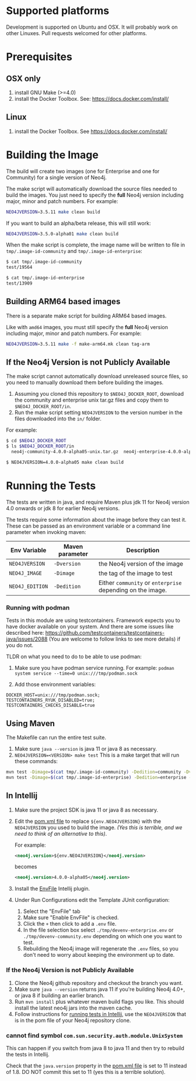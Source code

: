 # Supported platforms

Development is supported on Ubuntu and OSX. It will probably work on
other Linuxes. Pull requests welcomed for other platforms.

# Prerequisites

## OSX only

1. install GNU Make (>=4.0)
1. install the Docker Toolbox. See: https://docs.docker.com/install/

## Linux

1. install the Docker Toolbox. See https://docs.docker.com/install/

# Building the Image

The build will create two images (one for Enterprise and one for Community) for a single version of Neo4j. 

The make script will automatically download the source files needed to build the images. 
You just need to specify the **full** Neo4j version including major, minor and patch numbers. For example:

```bash
NEO4JVERSION=3.5.11 make clean build
```

If you want to build an alpha/beta release, this will still work:

```bash
NEO4JVERSION=3.5.0-alpha01 make clean build
```

When the make script is complete, the image name will be written to file in `tmp/.image-id-community` and `tmp/.image-id-enterprise`:

```bash
$ cat tmp/.image-id-community
test/19564

$ cat tmp/.image-id-enterprise
test/13909
```

## Building ARM64 based images

There is a separate make script for building ARM64 based images. 

Like with `amd64` images, you must still specify the **full** Neo4j version including major, minor and patch numbers. For example:

```bash
NEO4JVERSION=3.5.11 make -f make-arm64.mk clean tag-arm
```


## If the Neo4j Version is not Publicly Available

The make script cannot automatically download unreleased source files, so you need to manually download them before building the images.

1. Assuming you cloned this repository to `$NEO4J_DOCKER_ROOT`, 
download the community and enterprise unix tar.gz files and copy them to `$NEO4J_DOCKER_ROOT/in`.
1. Run the make script setting `NEO4JVERSION` to the version number in the files downloaded into the `in/` folder.

For example: 

```bash
$ cd $NEO4J_DOCKER_ROOT
$ ls $NEO4J_DOCKER_ROOT/in
  neo4j-community-4.0.0-alpha05-unix.tar.gz  neo4j-enterprise-4.0.0-alpha05-unix.tar.gz

$ NEO4JVERSION=4.0.0-alpha05 make clean build
``` 

# Running the Tests

The tests are written in java, and require Maven plus jdk 11 for Neo4j version 4.0 onwards or jdk 8 for earlier Neo4j versions.

The tests require some information about the image before they can test it. 
These can be passed as an environment variable or a command line parameter when invoking maven:


| Env Variable    | Maven parameter | Description                                                |
|-----------------|-----------------|------------------------------------------------------------|
| `NEO4JVERSION`  | `-Dversion`     | the Neo4j version of the image                             |
| `NEO4J_IMAGE`   | `-Dimage`       | the tag of the image to test                               |
| `NEO4J_EDITION` | `-Dedition`     | Either `community` or `enterprise` depending on the image. |

<!-- prettified with http://www.tablesgenerator.com/markdown_tables -->


### Running with podman

Tests in this module are using testcontainers. Framework expects you to have docker available on your system.
And there are some issues like described here: https://github.com/testcontainers/testcontainers-java/issues/2088 (You are welcome to follow links to see more details)
if you do not.

TLDR on what you need to do to be able to use podman:

1. Make sure you have podman service running. For example: ```podman system service --time=0 unix:///tmp/podman.sock```

2. Add those environment variables:
```
DOCKER_HOST=unix:///tmp/podman.sock;
TESTCONTAINERS_RYUK_DISABLED=true;
TESTCONTAINERS_CHECKS_DISABLE=true 
```

## Using Maven
The Makefile can run the entire test suite.
1. Make sure `java --version` is java 11 or java 8 as necessary.
2. `NEO4JVERSION=<VERSION> make test` This is a make target that will run these commands:
```bash
mvn test -Dimage=$(cat tmp/.image-id-community) -Dedition=community -Dversion=${NEO4JVERSION}
mvn test -Dimage=$(cat tmp/.image-id-enterprise) -Dedition=enterprise -Dversion=${NEO4JVERSION}
```

## In Intellij

1. Make sure the project SDK is java 11 or java 8 as necessary.
1. Edit the [pom.xml file](../master/pom.xml) to replace  `${env.NEO4JVERSION}` with the `NEO4JVERSION` you used to build the image.
*(Yes this is terrible, and we need to think of an alternative to this)*. 

    For example:
    ```xml
    <neo4j.version>${env.NEO4JVERSION}</neo4j.version>
    ```
    becomes
    ```xml
    <neo4j.version>4.0.0-alpha05</neo4j.version>
    ```
1. Install the [EnvFile](https://plugins.jetbrains.com/plugin/7861-envfile) Intellij plugin.
2. Under Run Configurations edit the Template JUnit configuration:
   1. Select the "EnvFile" tab
   2. Make sure "Enable EnvFile" is checked.
   3. Click the `+` then click to add a `.env` file.
   4. In the file selection box select `./tmp/devenv-enterprise.env` or `./tmp/devenv-community.env` depending on which one you want to test.
   5. Rebuilding the Neo4j image will regenerate the `.env` files, so you don't need to worry about keeping the environment up to date.


### If the Neo4j Version is not Publicly Available

1. Clone the Neo4j github repository and checkout the branch you want. 
2. Make sure `java --version` returns java 11 if you're building Neo4j 4.0+, or java 8 if building an earlier branch.
1. Run `mvn install` plus whatever maven build flags you like. This should install the latest neo4j jars into the maven cache.
1. Follow instructions for [running tests in Intellij](#in-intellij), 
use the `NEO4JVERSION` that is in the pom file of your Neo4j repository clone.

### cannot find symbol `com.sun.security.auth.module.UnixSystem`

This can happen if you switch from java 8 to java 11 and then try to rebuild the tests in Intellij.

Check that the `java.version` property in the [pom.xml file](../master/pom.xml) is set to 11 instead of 1.8.
DO NOT commit this set to 11 (yes this is a terrible solution).

